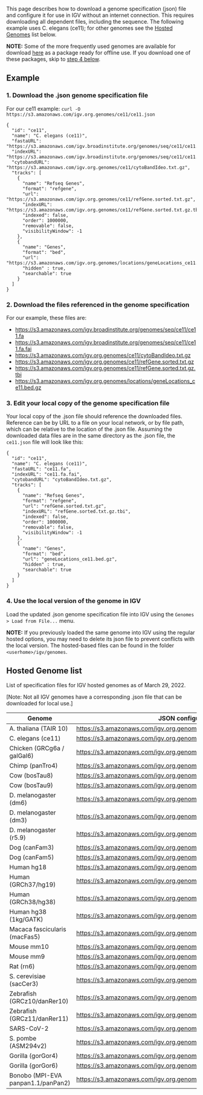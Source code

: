 This page describes how to download a genome specification (json) file and configure it for use in IGV without an internet connection.  This requires downloading all dependent files, including the sequence. The following example uses C. elegans (ce11); for other genomes see the [Hosted Genomes](#hosted-genome-list) list below.

**NOTE:** Some of the more frequently used genomes are available for download 
[here](https://drive.google.com/drive/folders/16EEDgjwVZ6hPA0sLzatQ_s301HRS6M-F?usp=sharing) as a package ready for 
offline use. If you download one of these packages, skip to [step 4 below](#4-use-the-local-version-of-the-genome-in-igv).

## Example

### 1. Download the .json genome specification file

For our ce11 example: ```curl -O https://s3.amazonaws.com/igv.org.genomes/ce11/ce11.json```

```
{
  "id": "ce11",
  "name": "C. elegans (ce11)",
  "fastaURL": "https://s3.amazonaws.com/igv.broadinstitute.org/genomes/seq/ce11/ce11.fa",
  "indexURL": "https://s3.amazonaws.com/igv.broadinstitute.org/genomes/seq/ce11/ce11.fa.fai",
  "cytobandURL": "https://s3.amazonaws.com/igv.org.genomes/ce11/cytoBandIdeo.txt.gz",
  "tracks": [
    {
      "name": "Refseq Genes",
      "format": "refgene",
      "url": "https://s3.amazonaws.com/igv.org.genomes/ce11/refGene.sorted.txt.gz",
      "indexURL": "https://s3.amazonaws.com/igv.org.genomes/ce11/refGene.sorted.txt.gz.tbi",
      "indexed": false,
      "order": 1000000,
      "removable": false,
      "visibilityWindow": -1
    },
    {
      "name": "Genes",
      "format": "bed",
      "url": "https://s3.amazonaws.com/igv.org.genomes/locations/geneLocations_ce11.bed.gz",
      "hidden" : true,
      "searchable": true
    }
  ]
}
```

### 2. Download the files referenced in the genome specification

For our example, these files are:

* https://s3.amazonaws.com/igv.broadinstitute.org/genomes/seq/ce11/ce11.fa
* https://s3.amazonaws.com/igv.broadinstitute.org/genomes/seq/ce11/ce11.fa.fai
* https://s3.amazonaws.com/igv.org.genomes/ce11/cytoBandIdeo.txt.gz
* https://s3.amazonaws.com/igv.org.genomes/ce11/refGene.sorted.txt.gz
* https://s3.amazonaws.com/igv.org.genomes/ce11/refGene.sorted.txt.gz.tbi
* https://s3.amazonaws.com/igv.org.genomes/locations/geneLocations_ce11.bed.gz

### 3. Edit your local copy of the genome specification file

Your local copy of the .json file should reference the downloaded files. Reference can be by URL to a file on your local network, or by file path, which can be relative to the location of the .json file. Assuming the downloaded data files are in the same directory as the .json file, the ```ce11.json``` file will look like this:

```
{
  "id": "ce11",
  "name": "C. elegans (ce11)",
  "fastaURL": "ce11.fa",
  "indexURL": "ce11.fa.fai",
  "cytobandURL": "cytoBandIdeo.txt.gz",
  "tracks": [
    {
      "name": "Refseq Genes",
      "format": "refgene",
      "url": "refGene.sorted.txt.gz",
      "indexURL": "refGene.sorted.txt.gz.tbi",
      "indexed": false,
      "order": 1000000,
      "removable": false,
      "visibilityWindow": -1
    },
    {
      "name": "Genes",
      "format": "bed",
      "url": "geneLocations_ce11.bed.gz",
      "hidden" : true,
      "searchable": true
    }
  ]
}
```

### 4. Use the local version of the genome in IGV

Load the updated .json genome specification file into IGV using the ```Genomes > Load from File...``` menu.

**NOTE:** If you previously loaded the same genome into IGV using the regular hosted options, you may need to delete its json file to prevent conflicts with the local version. The hosted-based files can be found in the folder ```<userhome>/igv/genomes```.


## Hosted Genome list

List of specification files for IGV hosted genomes as of March 29, 2022.

[Note: Not all IGV genomes have a corresponding .json file that can be downloaded for local use.]

| Genome | JSON configuration file |
| -----------  | ----------- |
| A. thaliana (TAIR 10) | https://s3.amazonaws.com/igv.org.genomes/tair10/tair10.json |
| C. elegans (ce11) | https://s3.amazonaws.com/igv.org.genomes/ce11/ce11.json |
| Chicken (GRCg6a / galGal6) | https://s3.amazonaws.com/igv.org.genomes/galGal6/galGal6.json |
| Chimp (panTro4) | https://s3.amazonaws.com/igv.org.genomes/panTro4/panTro4.json |
| Cow (bosTau8) | https://s3.amazonaws.com/igv.org.genomes/bosTau8/bosTau8.json |
| Cow (bosTau9) | https://s3.amazonaws.com/igv.org.genomes/bosTau9/bosTau9.json |
| D. melanogaster (dm6) | https://s3.amazonaws.com/igv.org.genomes/dm6/dm6.json |
| D. melanogaster (dm3) | https://s3.amazonaws.com/igv.org.genomes/dm3/dm3.json |
| D. melanogaster (r5.9) | https://s3.amazonaws.com/igv.org.genomes/dmel_r5.9/dmel_r5.9.json |
| Dog (canFam3) | https://s3.amazonaws.com/igv.org.genomes/canFam3/canFam3.json |
| Dog (canFam5) | https://s3.amazonaws.com/igv.org.genomes/canFam5/canFam5.json |
| Human hg18 | https://s3.amazonaws.com/igv.org.genomes/hg18/hg18.json |
| Human (GRCh37/hg19) | https://s3.amazonaws.com/igv.org.genomes/hg19/hg19.json |
| Human (GRCh38/hg38) | https://s3.amazonaws.com/igv.org.genomes/hg38/hg38.json |
| Human hg38 (1kg/GATK) | https://s3.amazonaws.com/igv.org.genomes/hg38_1kg/hg38_1kg.json |
| Macaca fascicularis (macFas5) | https://s3.amazonaws.com/igv.org.genomes/macFas5/macFas5.json |
| Mouse mm10 | https://s3.amazonaws.com/igv.org.genomes/mm10/mm10.json |
| Mouse mm9 | https://s3.amazonaws.com/igv.org.genomes/mm9/mm9.json |
| Rat (rn6) | https://s3.amazonaws.com/igv.org.genomes/rn6/rn6.json |
| S. cerevisiae (sacCer3) | https://s3.amazonaws.com/igv.org.genomes/sacCer3/sacCer3.json |
| Zebrafish (GRCz10/danRer10) | https://s3.amazonaws.com/igv.org.genomes/danRer10/danRer10.json |
| Zebrafish (GRCz11/danRer11) | https://s3.amazonaws.com/igv.org.genomes/danRer11/danRer11.json |
| SARS-CoV-2 | https://s3.amazonaws.com/igv.org.genomes/ASM985889v3/ASM985889v3.json |
| S. pombe (ASM294v2) | https://s3.amazonaws.com/igv.org.genomes/ASM294v2/ASM294v2.json |
| Gorilla (gorGor4) | https://s3.amazonaws.com/igv.org.genomes/gorGor4/gorGor4.json |
| Gorilla (gorGor6) | https://s3.amazonaws.com/igv.org.genomes/gorGor6/gorGor6.json |
| Bonobo (MPI-EVA panpan1.1/panPan2) | https://s3.amazonaws.com/igv.org.genomes/panPan2/panPan2.json |
